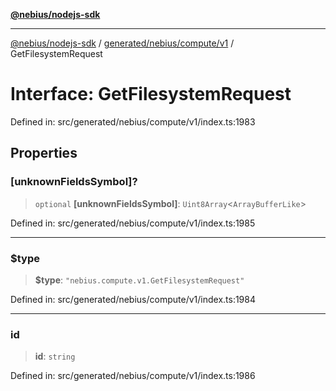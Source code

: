 [**@nebius/nodejs-sdk**](../../../../../README.md)

---

[@nebius/nodejs-sdk](../../../../../README.md) / [generated/nebius/compute/v1](../README.md) / GetFilesystemRequest

# Interface: GetFilesystemRequest

Defined in: src/generated/nebius/compute/v1/index.ts:1983

## Properties

### \[unknownFieldsSymbol\]?

> `optional` **\[unknownFieldsSymbol\]**: `Uint8Array`\<`ArrayBufferLike`\>

Defined in: src/generated/nebius/compute/v1/index.ts:1985

---

### $type

> **$type**: `"nebius.compute.v1.GetFilesystemRequest"`

Defined in: src/generated/nebius/compute/v1/index.ts:1984

---

### id

> **id**: `string`

Defined in: src/generated/nebius/compute/v1/index.ts:1986
